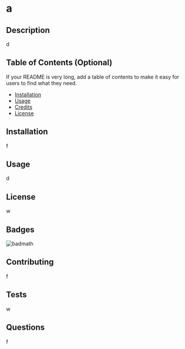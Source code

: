 # a

  ## Description 
  
  d  
  
  ## Table of Contents (Optional)
  
  If your README is very long, add a table of contents to make it easy for users to find what they need.
  
  * [Installation](#installation)
  * [Usage](#usage)
  * [Credits](#credits)
  * [License](#license)
  
  
  ## Installation
  
  f

  ## Usage 
  
  d
  
  ## License
  
  w

  ## Badges
  
  ![badmath](https://img.shields.io/github/languages/top/nielsenjared/badmath) 
  
  ## Contributing
  
  f
  
  ## Tests
  
  w
  
  ## Questions

  f
